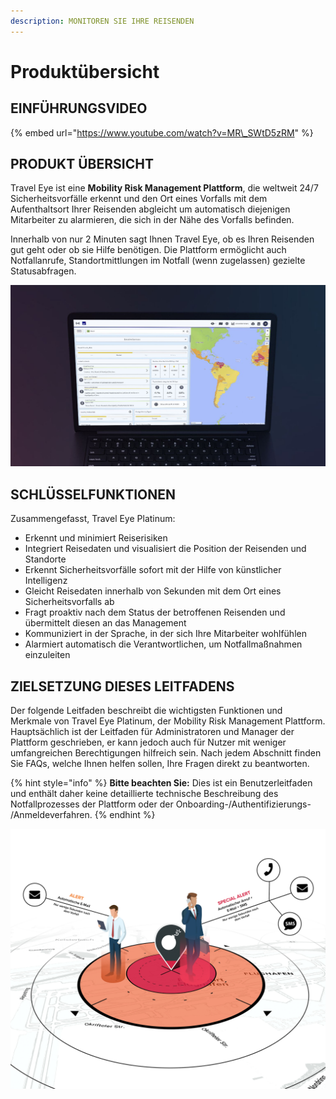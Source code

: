 ```yaml
---
description: MONITOREN SIE IHRE REISENDEN
---
```


# Produktübersicht

## EINFÜHRUNGSVIDEO

{% embed url="https://www.youtube.com/watch?v=MR\_SWtD5zRM" %}

## PRODUKT ÜBERSICHT

Travel Eye ist eine **Mobility Risk Management Plattform**, die weltweit 24/7 Sicherheitsvorfälle erkennt und den Ort eines Vorfalls mit dem Aufenthaltsort Ihrer Reisenden abgleicht um automatisch diejenigen Mitarbeiter zu alarmieren, die sich in der Nähe des Vorfalls befinden.

Innerhalb von nur 2 Minuten sagt Ihnen Travel Eye, ob es Ihren Reisenden gut geht oder ob sie Hilfe benötigen. Die Plattform ermöglicht auch Notfallanrufe, Standortmittlungen im Notfall \(wenn zugelassen\) gezielte Statusabfragen.

![](.gitbook/assets/travel-eye-cover%20%286%29.JPG)

## SCHLÜSSELFUNKTIONEN

Zusammengefasst, Travel Eye Platinum:

* Erkennt und minimiert Reiserisiken
* Integriert Reisedaten und visualisiert die Position der Reisenden und Standorte
* Erkennt Sicherheitsvorfälle sofort mit der Hilfe von künstlicher Intelligenz
* Gleicht Reisedaten innerhalb von Sekunden mit dem Ort eines Sicherheitsvorfalls ab
* Fragt proaktiv nach dem Status der betroffenen Reisenden und übermittelt diesen an das Management
* Kommuniziert in der Sprache, in der sich Ihre Mitarbeiter wohlfühlen
* Alarmiert automatisch die Verantwortlichen, um Notfallmaßnahmen einzuleiten

## **ZIELSETZUNG DIESES LEITFADENS**

Der folgende Leitfaden beschreibt die wichtigsten Funktionen und Merkmale von Travel Eye Platinum, der Mobility Risk Management Plattform. Hauptsächlich ist der Leitfaden für Administratoren und Manager der Plattform geschrieben, er kann jedoch auch für Nutzer mit weniger umfangreichen Berechtigungen hilfreich sein. Nach jedem Abschnitt finden Sie FAQs, welche Ihnen helfen sollen, Ihre Fragen direkt zu beantworten.

{% hint style="info" %}
**Bitte beachten Sie:** Dies ist ein Benutzerleitfaden und enthält daher keine detaillierte technische Beschreibung des Notfallprozesses der Plattform oder der Onboarding-/Authentifizierungs- /Anmeldeverfahren.
{% endhint %}

![](.gitbook/assets/de-alerting.jpg)


